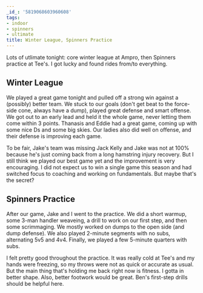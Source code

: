 ```yaml
---
_id_: '5819068603960608'
tags:
- indoor
- spinners
- ultimate
title: Winter League, Spinners Practice
---
```


Lots of utlimate tonight: core winter league at Ampro, then Spinners practice at Tee's. I got lucky and found rides from/to everything.

## Winter League

We played a great game tonight and pulled off a strong win against a (possibly) better team. We stuck to our goals (don't get beat to the force-side cone, always have a dump), played great defense and smart offense. We got out to an early lead and held it the whole game, never letting them come within 3 points. Thanasis and Eddie had a great game, coming up with some nice Ds and some big skies. Our ladies also did well on offense, and their defense is improving each game. 

To be fair, Jake's team was missing Jack Kelly and Jake was not at 100% because he's just coming back from a long hamstring injury recovery. But I still think we played our best game yet and the improvement is very encouraging. I did not expect us to win a single game this season and had switched focus to coaching and working on fundamentals. But maybe that's the secret?

## Spinners Practice

After our game, Jake and I went to the practice. We did a short warmup, some 3-man handler weaveing, a drill to work on our first step, and then some scrimmaging. We mostly worked on dumps to the open side (and dump defense). We also played 2-minute segments with no subs, alternating 5v5 and 4v4. Finally, we played a few 5-minute quarters with subs. 

I felt pretty good throughout the practice. It was really cold at Tee's and my hands were freezing, so my throws were not as quick or accurate as usual. But the main thing that's holding me back right now is fitness. I gotta in better shape. Also, better footwork would be great. Ben's first-step drills should be helpful here.

